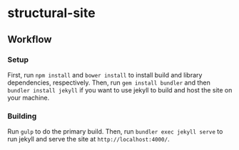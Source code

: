 structural-site
===============

## Workflow
 
### Setup
First, run `npm install` and `bower install` to install build and library dependencies, respectively. Then, run
`gem install bundler` and then `bundler install jekyll` if you want to use jekyll to build and host the site on your
machine.


### Building
Run `gulp` to do the primary build. Then, run `bundler exec jekyll serve` to run jekyll and
serve the site at `http://localhost:4000/`.

